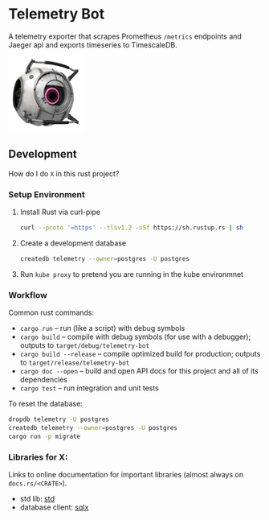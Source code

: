 # Telemetry Bot
A telemetry exporter that scrapes Prometheus `/metrics` endpoints
and Jaeger api and exports timeseries to TimescaleDB.

![Fact Core](doc/bot.png)



## Development
How do I do `X` in this rust project?

### Setup Environment

1. Install Rust via curl-pipe

   ```sh
   curl --proto '=https' --tlsv1.2 -sSf https://sh.rustup.rs | sh
   ```

2. Create a development database

    ```sh
    createdb telemetry --owner=postgres -U postgres
    ```

3. Run `kube proxy` to pretend you are running in the kube environmnet

### Workflow
Common rust commands:

 - `cargo run` – run (like a script) with debug symbols
 - `cargo build` – compile with debug symbols (for use with a debugger); outputs to `target/debug/telemetry-bot`
 - `cargo build --release` – compile optimized build for production; outputs to `target/release/telemetry-bot`
 - `cargo doc --open` – build and open API docs for this project and all of its dependencies
 - `cargo test` – run integration and unit tests
 
To reset the database:

```sh
dropdb telemetry -U postgres
createdb telemetry --owner=postgres -U postgres
cargo run -p migrate
```

### Libraries for X:
Links to online documentation for important libraries (almost always on `docs.rs/<CRATE>`). 

 - std lib: [std](https://doc.rust-lang.org/std/)
 - database client: [sqlx](https://docs.rs/sqlx)
